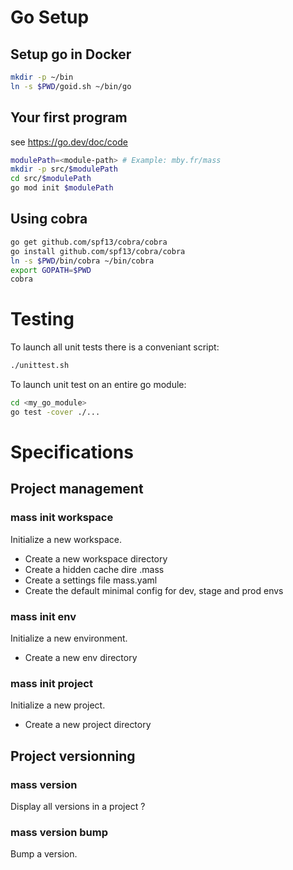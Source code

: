 # Go Setup

## Setup go in Docker
``` bash
mkdir -p ~/bin
ln -s $PWD/goid.sh ~/bin/go
```

## Your first program
see https://go.dev/doc/code
``` bash
modulePath=<module-path> # Example: mby.fr/mass
mkdir -p src/$modulePath
cd src/$modulePath
go mod init $modulePath
```

## Using cobra
``` bash
go get github.com/spf13/cobra/cobra
go install github.com/spf13/cobra/cobra
ln -s $PWD/bin/cobra ~/bin/cobra
export GOPATH=$PWD
cobra
```

# Testing
To launch all unit tests there is a conveniant script:
``` bash
./unittest.sh
```

To launch unit test on an entire go module:
``` bash
cd <my_go_module>
go test -cover ./...
```


# Specifications

## Project management
### mass init workspace <path>
Initialize a new workspace.
- Create a new workspace directory
- Create a hidden cache dire .mass
- Create a settings file mass.yaml
- Create the default minimal config for dev, stage and prod envs

### mass init env <name>
Initialize a new environment.
- Create a new env directory

### mass init project <name>
Initialize a new project.
- Create a new project directory


## Project versionning

### mass version <project>
Display all versions in a project ?

### mass version bump <version>
Bump a version.


